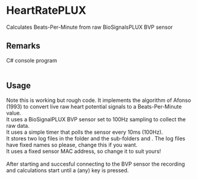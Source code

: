 # HeartRatePLUX
Calculates Beats-Per-Minute from raw BioSignalsPLUX BVP sensor
</br>
## Remarks
C# console program</br>
</br>
## Usage
Note this is working but rough code. It implements the algorithm of Afonso (1993) to convert live raw heart potential signals to a Beats-Per-Minute value.</br>
It uses a BioSignalPLUX BVP sensor set to 100Hz sampling to collect the raw data.</br>
It uses a simple timer that polls the sensor every 10ms (100Hz).</br>
It stores two log files in the folder <Logs> and the sub-folders <raw> and <bpm>. The log files have fixed names so please, change this if you want.</br>
It uses a fixed sensor MAC address, so change it to suit yours!</br>
</br>
After starting and succesful connecting to the BVP sensor the recording and calculations start until a (any) key is pressed.</br>
